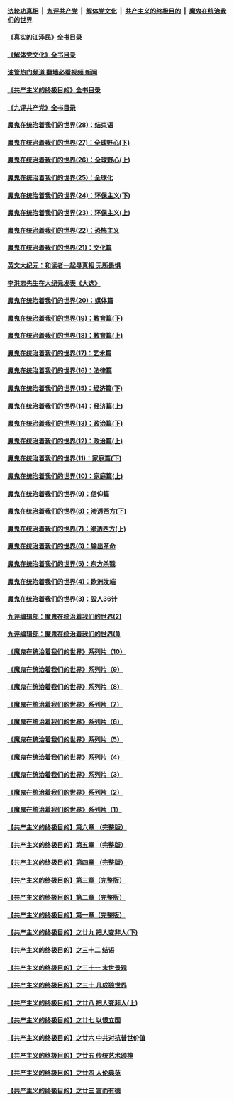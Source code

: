 ####  [法轮功真相](../../../../basic/blob/master/README.md?t=09101901) &nbsp;|&nbsp; [九评共产党](../../../../9ping.md/blob/master/README.md?t=09101901) &nbsp;|&nbsp; [解体党文化](../../../../jtdwh.md/blob/master/README.md?t=09101901)  &nbsp;|&nbsp; [共产主义的终极目的](../../../../gczydzjmd.md/blob/master/README.md?t=09101901) &nbsp;|&nbsp; [魔鬼在统治我们的世界](../../../../mgztzwmdsj.md/blob/master/README.md?t=09101901) 

#### [《真实的江泽民》全书目录](../pages/nsc422/n13721399.md?t=09101901) 

#### [《解体党文化》全书目录](../pages/nsc422/n13721157.md?t=09101901) 

#### [油管热门频道 翻墙必看视频 新闻](http://45.76.130.85:81/youtube.html?09101901)

#### [《共产主义的终极目的》全书目录](../pages/nsc422/n13721048.md?t=09101901) 

#### [《九评共产党》全书目录](../pages/nsc422/n13708085.md?t=09101901) 

#### [魔鬼在统治着我们的世界(28)：结束语](../pages/nsc422/n10936246.md?t=09101901) 

#### [魔鬼在统治着我们的世界(27)：全球野心(下)](../pages/nsc422/n10928319.md?t=09101901) 

#### [魔鬼在统治着我们的世界(26)：全球野心(上)](../pages/nsc422/n10900318.md?t=09101901) 

#### [魔鬼在统治着我们的世界(25)：全球化](../pages/nsc422/n10788205.md?t=09101901) 

#### [魔鬼在统治着我们的世界(24)：环保主义(下)](../pages/nsc422/n10695307.md?t=09101901) 

#### [魔鬼在统治着我们的世界(23)：环保主义(上)](../pages/nsc422/n10688613.md?t=09101901) 

#### [魔鬼在统治着我们的世界(22)：恐怖主义](../pages/nsc422/n10614727.md?t=09101901) 

#### [魔鬼在统治着我们的世界(21)：文化篇](../pages/nsc422/n10597706.md?t=09101901) 

#### [英文大纪元：和读者一起寻真相 无所畏惧](../pages/nsc422/n12542027.md?t=09101901) 

#### [李洪志先生在大纪元发表《大选》](../pages/nsc422/n12534746.md?t=09101901) 

#### [魔鬼在统治着我们的世界(20)：媒体篇](../pages/nsc422/n10586579.md?t=09101901) 

#### [魔鬼在统治着我们的世界(19)：教育篇(下)](../pages/nsc422/n10564808.md?t=09101901) 

#### [魔鬼在统治着我们的世界(18)：教育篇(上)](../pages/nsc422/n10526970.md?t=09101901) 

#### [魔鬼在统治着我们的世界(17)：艺术篇](../pages/nsc422/n10499093.md?t=09101901) 

#### [魔鬼在统治着我们的世界(16)：法律篇](../pages/nsc422/n10485969.md?t=09101901) 

#### [魔鬼在统治着我们的世界(15)：经济篇(下)](../pages/nsc422/n10469975.md?t=09101901) 

#### [魔鬼在统治着我们的世界(14)：经济篇(上)](../pages/nsc422/n10457370.md?t=09101901) 

#### [魔鬼在统治着我们的世界(13)：政治篇(下)](../pages/nsc422/n10448270.md?t=09101901) 

#### [魔鬼在统治着我们的世界(12)：政治篇(上)](../pages/nsc422/n10444576.md?t=09101901) 

#### [魔鬼在统治着我们的世界(11)：家庭篇(下)](../pages/nsc422/n10440961.md?t=09101901) 

#### [魔鬼在统治着我们的世界(10)：家庭篇(上)](../pages/nsc422/n10435448.md?t=09101901) 

#### [魔鬼在统治着我们的世界(9)：信仰篇](../pages/nsc422/n10432159.md?t=09101901) 

#### [魔鬼在统治着我们的世界(8)：渗透西方(下)](../pages/nsc422/n10429603.md?t=09101901) 

#### [魔鬼在统治着我们的世界(7)：渗透西方(上)](../pages/nsc422/n10426013.md?t=09101901) 

#### [魔鬼在统治着我们的世界(6)：输出革命](../pages/nsc422/n10421536.md?t=09101901) 

#### [魔鬼在统治着我们的世界(5)：东方杀戮](../pages/nsc422/n10417707.md?t=09101901) 

#### [魔鬼在统治着我们的世界(4)：欧洲发端](../pages/nsc422/n10414890.md?t=09101901) 

#### [魔鬼在统治着我们的世界(3)：毁人36计](../pages/nsc422/n10411583.md?t=09101901) 

#### [九评编辑部：魔鬼在统治着我们的世界(2)](../pages/nsc422/n10410036.md?t=09101901) 

#### [九评编辑部：魔鬼在统治着我们的世界(1)](../pages/nsc422/n10406825.md?t=09101901) 

#### [《魔鬼在统治着我们的世界》系列片（10）](../pages/nsc422/n12292670.md?t=09101901) 

#### [《魔鬼在统治着我们的世界》系列片（9）](../pages/nsc422/n12290859.md?t=09101901) 

#### [《魔鬼在统治着我们的世界》系列片（8）](../pages/nsc422/n12287445.md?t=09101901) 

#### [《魔鬼在统治着我们的世界》系列片（7）](../pages/nsc422/n12283425.md?t=09101901) 

#### [《魔鬼在统治着我们的世界》系列片（6）](../pages/nsc422/n12282314.md?t=09101901) 

#### [《魔鬼在统治着我们的世界》系列片（5）](../pages/nsc422/n12281419.md?t=09101901) 

#### [《魔鬼在统治着我们的世界》系列片（4）](../pages/nsc422/n12274024.md?t=09101901) 

#### [《魔鬼在统治着我们的世界》系列片（3）](../pages/nsc422/n12271322.md?t=09101901) 

#### [《魔鬼在统治着我们的世界》系列片（2）](../pages/nsc422/n12269049.md?t=09101901) 

#### [《魔鬼在统治着我们的世界》系列片（1）](../pages/nsc422/n12267575.md?t=09101901) 

#### [【共产主义的终极目的】第六章 （完整版）](../pages/nsc422/n11428913.md?t=09101901) 

#### [【共产主义的终极目的】第五章 （完整版）](../pages/nsc422/n11428912.md?t=09101901) 

#### [【共产主义的终极目的】第四章 （完整版）](../pages/nsc422/n11428907.md?t=09101901) 

#### [【共产主义的终极目的】第三章（完整版）](../pages/nsc422/n11428848.md?t=09101901) 

#### [【共产主义的终极目的】第二章（完整版）](../pages/nsc422/n11428831.md?t=09101901) 

#### [【共产主义的终极目的】第一章（完整版）](../pages/nsc422/n11417651.md?t=09101901) 

#### [【共产主义的终极目的】之廿九 把人变非人(下)](../pages/nsc422/n11344140.md?t=09101901) 

#### [【共产主义的终极目的】之三十二 结语](../pages/nsc422/n11360535.md?t=09101901) 

#### [【共产主义的终极目的】之三十一 末世景观](../pages/nsc422/n11351129.md?t=09101901) 

#### [【共产主义的终极目的】之三十 几成狼世界](../pages/nsc422/n11348280.md?t=09101901) 

#### [【共产主义的终极目的】之廿八 把人变非人(上)](../pages/nsc422/n11340492.md?t=09101901) 

#### [【共产主义的终极目的】之廿七 以恨立国](../pages/nsc422/n11336944.md?t=09101901) 

#### [【共产主义的终极目的】之廿六 中共对抗普世价值](../pages/nsc422/n11324785.md?t=09101901) 

#### [【共产主义的终极目的】之廿五 传统艺术颂神](../pages/nsc422/n11296396.md?t=09101901) 

#### [【共产主义的终极目的】之廿四 人伦典范](../pages/nsc422/n11296397.md?t=09101901) 

#### [【共产主义的终极目的】之廿三 富而有德](../pages/nsc422/n11283598.md?t=09101901) 

<img src='http://gfw-breaker.win/goodnews/indexes/nsc422.md' width='0px' height='0px'/>
